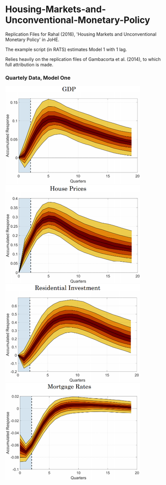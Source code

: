 # Housing-Markets-and-Unconventional-Monetary-Policy

Replication Files for Rahal (2016), 'Housing Markets and Unconventional Monetary Policy' in JoHE. 

The example script (in RATS) estimates Model 1 with 1 lag.

Relies heavily on the replication files of Gambacorta et al. (2014), to which full attribution is made.

### Quartely Data, Model One
<img src="https://github.com/crahal/Housing-Markets-and-Unconventional-Monetary-Policy/blob/master/mean_var1_mod1_1_quarter.png" width="425"/> <img src="https://github.com/crahal/Housing-Markets-and-Unconventional-Monetary-Policy/blob/master/mean_var2_mod1_1_quarter.png" width="425"/> 
<img src="https://github.com/crahal/Housing-Markets-and-Unconventional-Monetary-Policy/blob/master/mean_var3_mod1_1_quarter.png" width="425"/> <img src="https://github.com/crahal/Housing-Markets-and-Unconventional-Monetary-Policy/blob/master/mean_var4_mod1_1_quarter.png" width="425"/> 
